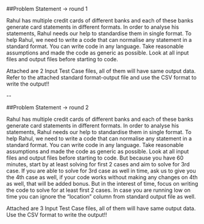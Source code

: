 
##Problem Statement -> round 1

Rahul has multiple credit cards of different banks and each of these banks generate card statements in different formats. In order to analyse his statements, Rahul needs our help to standardise them in single format. To help Rahul, we need to write a code that can normalise any statement in a standard format. You can write code in any language. Take reasonable assumptions and made the code as generic as possible. Look at all input files and output files before starting to code.
 
Attached are 2 Input Test Case files, all of them will have same output data. Refer to the attached standard format-output file and use the CSV format to write the output!!

--

##Problem Statement -> round 2

Rahul has multiple credit cards of different banks and each of these banks generate card statements in different formats. In order to analyse his statements, Rahul needs our help to standardise them in single format. To help Rahul, we need to write a code that can normalise any statement in a standard format. You can write code in any language. Take reasonable assumptions and made the code as generic as possible. Look at all input files and output files before starting to code. But because you have 60 minutes, start by at least solving for first 2 cases and aim to solve for 3rd case. If you are able to solve for 3rd case as well in time, ask us to give you the 4th case as well, if your code works without making any changes on 4th as well, that will be added bonus. But in the interest of time, focus on writing the code to solve for at least first 2 cases. In case you are running low on time you can ignore the “location” column from standard output file as well.

Attached are 3 Input Test Case files, all of them will have same output data. Use the CSV format to write the output!!